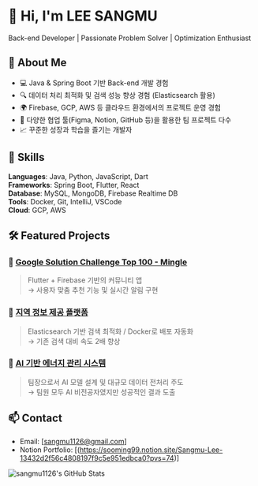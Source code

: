 # 👋 Hi, I'm LEE SANGMU

Back-end Developer | Passionate Problem Solver | Optimization Enthusiast

## 🌟 About Me
- 💻 Java & Spring Boot 기반 Back-end 개발 경험
- 🔍 데이터 처리 최적화 및 검색 성능 향상 경험 (Elasticsearch 활용)
- 🌍 Firebase, GCP, AWS 등 클라우드 환경에서의 프로젝트 운영 경험
- 🤝 다양한 협업 툴(Figma, Notion, GitHub 등)을 활용한 팀 프로젝트 다수
- 📈 꾸준한 성장과 학습을 즐기는 개발자

## 🧠 Skills
**Languages**: Java, Python, JavaScript, Dart  
**Frameworks**: Spring Boot, Flutter, React  
**Database**: MySQL, MongoDB, Firebase Realtime DB  
**Tools**: Docker, Git, IntelliJ, VSCode  
**Cloud**: GCP, AWS  

## 🛠️ Featured Projects

### 🔹 [Google Solution Challenge Top 100 - Mingle](https://github.com/sangmu1126/MingleGDSC)
> Flutter + Firebase 기반의 커뮤니티 앱  
> → 사용자 맞춤 추천 기능 및 실시간 알림 구현

### 🔹 [지역 정보 제공 플랫폼]()
> Elasticsearch 기반 검색 최적화 / Docker로 배포 자동화  
> → 기존 검색 대비 속도 2배 향상

### 🔹 [AI 기반 에너지 관리 시스템]()
> 팀장으로서 AI 모델 설계 및 대규모 데이터 전처리 주도  
> → 팀원 모두 AI 비전공자였지만 성공적인 결과 도출

## 📫 Contact
- Email: [sangmu1126@gmail.com]
- Notion Portfolio: [(https://sooming99.notion.site/Sangmu-Lee-13432d2f56c4808197f9c5e951edbca0?pvs=74)]

![sangmu1126's GitHub Stats](https://github-readme-stats.vercel.app/api?username=sangmu1126&show_icons=true)

<!--
**sangmu1126/sangmu1126** is a ✨ _special_ ✨ repository because its `README.md` (this file) appears on your GitHub profile.

Here are some ideas to get you started:

- 🔭 I’m currently working on ...
- 🌱 I’m currently learning ...
- 👯 I’m looking to collaborate on ...
- 🤔 I’m looking for help with ...
- 💬 Ask me about ...
- 📫 How to reach me: ...
- 😄 Pronouns: ...
- ⚡ Fun fact: ...
-->
